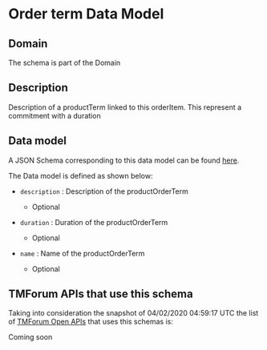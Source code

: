 # Order term Data Model

## Domain

The  schema is part of the  Domain

## Description

Description of a productTerm linked to this orderItem. This represent a commitment with a duration

## Data model

A JSON Schema corresponding to this data model can be found
[here](https://github.com/tmforum-rand/schemas/blob/candidates/Customer/OrderTerm.schema.json).

The Data model is defined as shown below:

- `description` : Description of the productOrderTerm

  - Optional


- `duration` : Duration of the productOrderTerm

  - Optional


- `name` : Name of the productOrderTerm

  - Optional






## TMForum APIs that use this schema

Taking into consideration the snapshot of 04/02/2020 04:59:17 UTC the list of [TMForum Open APIs](https://www.tmforum.org/open-apis/) that uses this schemas is:

Coming soon